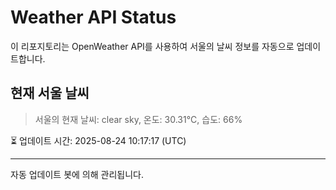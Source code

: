 
# Weather API Status

이 리포지토리는 OpenWeather API를 사용하여 서울의 날씨 정보를 자동으로 업데이트합니다.

## 현재 서울 날씨
> 서울의 현재 날씨: clear sky, 온도: 30.31°C, 습도: 66%

⏳ 업데이트 시간: 2025-08-24 10:17:17 (UTC)

---
자동 업데이트 봇에 의해 관리됩니다.

